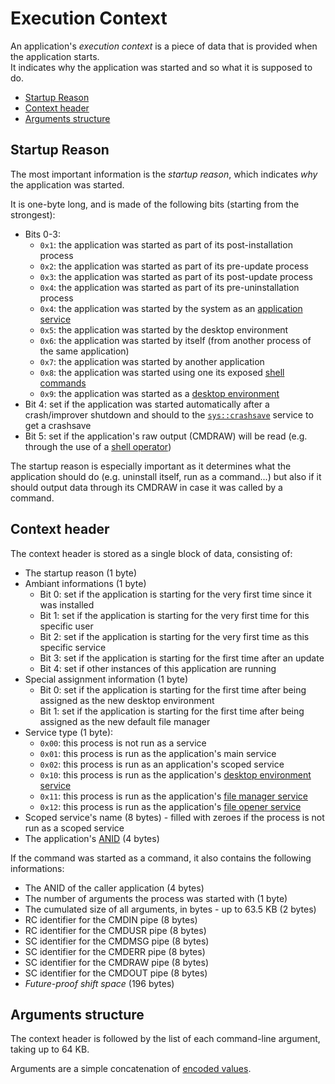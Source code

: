 # Execution Context

An application's _execution context_ is a piece of data that is provided when the application starts.  
It indicates why the application was started and so what it is supposed to do.

- [Startup Reason](#startup-reason)
- [Context header](#context-header)
- [Arguments structure](#arguments-structure)

## Startup Reason

The most important information is the _startup reason_, which indicates _why_ the application was started.

It is one-byte long, and is made of the following bits (starting from the strongest):

- Bits 0-3:
  - `0x1`: the application was started as part of its post-installation process
  - `0x2`: the application was started as part of its pre-update process
  - `0x3`: the application was started as part of its post-update process
  - `0x4`: the application was started as part of its pre-uninstallation process
  - `0x4`: the application was started by the system as an [application service](../../concepts/applications.md#services)
  - `0x5`: the application was started by the desktop environment
  - `0x6`: the application was started by itself (from another process of the same application)
  - `0x7`: the application was started by another application
  - `0x8`: the application was started using one its exposed [shell commands](../../concepts/applications.md#commands)
  - `0x9`: the application was started as a [desktop environment](../../ux/desktop-environment.md)
- Bit 4: set if the application was started automatically after a crash/improver shutdown and should to the [`sys::crashsave`](../system-services/crashsave.md) service to get a crashsave
- Bit 5: set if the application's raw output (CMDRAW) will be read (e.g. through the use of a [shell operator](../shell-scripting.md#reading-a-commands-output))

The startup reason is especially important as it determines what the application should do (e.g. uninstall itself, run as a command...) but also if it should output data through its CMDRAW in case it was called by a command.

## Context header

The context header is stored as a single block of data, consisting of:

- The startup reason (1 byte)
- Ambiant informations (1 byte)
  - Bit 0: set if the application is starting for the very first time since it was installed
  - Bit 1: set if the application is starting for the very first time for this specific user
  - Bit 2: set if the application is starting for the very first time as this specific service
  - Bit 3: set if the application is starting for the first time after an update
  - Bit 4: set if other instances of this application are running
- Special assignment information (1 byte)
  - Bit 0: set if the application is starting for the first time after being assigned as the new desktop environment
  - Bit 1: set if the application is starting for the first time after being assigned as the new default file manager
- Service type (1 byte):
  - `0x00`: this process is not run as a service
  - `0x01`: this process is run as the application's main service
  - `0x02`: this process is run as an application's scoped service
  - `0x10`: this process is run as the application's [desktop environment service](../integration-services/desktop-environments.md)
  - `0x11`: this process is run as the application's [file manager service](../integration-services/file-managers.md)
  - `0x12`: this process is run as the application's [file opener service](../integration-services/file-openers.md)
- Scoped service's name (8 bytes) - filled with zeroes if the process is not run as a scoped service
- The application's [ANID](../applications-libraries.md#application-identifier) (4 bytes)

If the command was started as a command, it also contains the following informations:

- The ANID of the caller application (4 bytes)
- The number of arguments the process was started with (1 byte)
- The cumulated size of all arguments, in bytes - up to 63.5 KB (2 bytes)
- RC identifier for the CMDIN pipe (8 bytes)
- RC identifier for the CMDUSR pipe (8 bytes)
- SC identifier for the CMDMSG pipe (8 bytes)
- SC identifier for the CMDERR pipe (8 bytes)
- SC identifier for the CMDRAW pipe (8 bytes)
- SC identifier for the CMDOUT pipe (8 bytes)
- _Future-proof shift space_ (196 bytes)

## Arguments structure

The context header is followed by the list of each command-line argument, taking up to 64 KB.

Arguments are a simple concatenation of [encoded values](commands.md#values-encoding).
